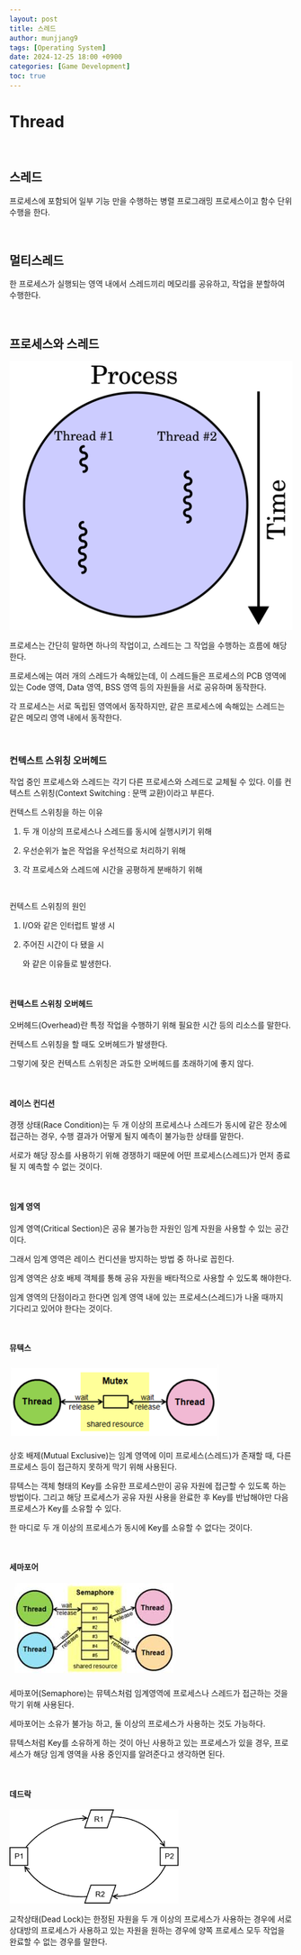 ```yaml
---
layout: post
title: 스레드
author: munjjang9
tags: [Operating System]
date: 2024-12-25 18:00 +0900
categories: [Game Development]
toc: true
---
```

# Thread

<br>

## 스레드

프로세스에 포함되어 일부 기능 만을 수행하는 병렬 프로그래밍 프로세스이고 함수 단위 수행을 한다.

<br>

## 멀티스레드

한 프로세스가 실행되는 영역 내에서 스레드끼리 메모리를 공유하고, 작업을 분할하여 수행한다.

<br>

## 프로세스와 스레드

![Process & Thread](/assets/images/Process-Thread.png)

프로세스는 간단히 말하면 하나의 작업이고, 스레드는 그 작업을 수행하는 흐름에 해당한다.

프로세스에는 여러 개의 스레드가 속해있는데, 이 스레드들은 프로세스의 PCB 영역에 있는 Code 영역, Data 영역, BSS 영역 등의 자원들을 서로 공유하며 동작한다.

각 프로세스는 서로 독립된 영역에서 동작하지만, 같은 프로세스에 속해있는 스레드는 같은 메모리 영역 내에서 동작한다. 

<br>

### 컨텍스트 스위칭 오버헤드

작업 중인 프로세스와 스레드는 각기 다른 프로세스와 스레드로 교체될 수 있다. 이를 컨텍스트 스위칭(Context Switching : 문맥 교환)이라고 부른다.


컨텍스트 스위칭을 하는 이유

1. 두 개 이상의 프로세스나 스레드를 동시에 실행시키기 위해

2. 우선순위가 높은 작업을 우선적으로 처리하기 위해

3. 각 프로세스와 스레드에 시간을 공평하게 분배하기 위해

<br>

컨텍스트 스위칭의 원인

1. I/O와 같은 인터럽트 발생 시

2. 주어진 시간이 다 됐을 시

    와 같은 이유들로 발생한다.


<br>

#### 컨텍스트 스위칭 오버헤드

오버헤드(Overhead)란 특정 작업을 수행하기 위해 필요한 시간 등의 리소스를 말한다.

컨텍스트 스위칭을 할 때도 오버헤드가 발생한다.

그렇기에 잦은 컨텍스트 스위칭은 과도한 오버헤드를 초래하기에 좋지 않다.

<br>

#### 레이스 컨디션

경쟁 상태(Race Condition)는 두 개 이상의 프로세스나 스레드가 동시에 같은 장소에 접근하는 경우, 수행 결과가 어떻게 될지 예측이 불가능한 상태를 말한다.

서로가 해당 장소를 사용하기 위해 경쟁하기 때문에 어떤 프로세스(스레드)가 먼저 종료될 지 예측할 수 없는 것이다.

<br>

#### 임계 영역

임계 영역(Critical Section)은 공유 불가능한 자원인 임계 자원을 사용할 수 있는 공간이다.

그래서 임계 영역은 레이스 컨디션을 방지하는 방법 중 하나로 꼽힌다.

임계 영역은 상호 배제 객체를 통해 공유 자원을 배타적으로 사용할 수 있도록 해야한다.

임계 영역의 단점이라고 한다면 임계 영역 내에 있는 프로세스(스레드)가 나올 때까지 기다리고 있어야 한다는 것이다.

<br>

#### 뮤텍스

![Mutex](/assets/images/Mutex.png)

상호 배제(Mutual Exclusive)는 임계 영역에 이미 프로세스(스레드)가 존재할 때, 다른 프로세스 등이 접근하지 못하게 막기 위해 사용된다.

뮤텍스는 객체 형태의 Key를 소유한 프로세스만이 공유 자원에 접근할 수 있도록 하는 방법이다. 그리고 해당 프로세스가 공유 자원 사용을 완료한 후 Key를 반납해야만 다음 프로세스가 Key를 소유할 수 있다. 

한 마디로 두 개 이상의 프로세스가 동시에 Key를 소유할 수 없다는 것이다.

<br>

#### 세마포어

![Semaphore](/assets/images/Semaphore.jfif)

세마포어(Semaphore)는 뮤텍스처럼 임계영역에 프로세스나 스레드가 접근하는 것을 막기 위해 사용된다.

세마포어는 소유가 불가능 하고, 둘 이상의 프로세스가 사용하는 것도 가능하다.

뮤텍스처럼 Key를 소유하게 하는 것이 아닌 사용하고 있는 프로세스가 있을 경우, 프로세스가 해당 임계 영역을 사용 중인지를 알려준다고 생각하면 된다.

<br>

#### 데드락

![DeadLock](/assets/images/DeadLock.png)

교착상태(Dead Lock)는 한정된 자원을 두 개 이상의 프로세스가 사용하는 경우에 서로 상대방의 프로세스가 사용하고 있는 자원을 원하는 경우에 양쪽 프로세스 모두 작업을 완료할 수 없는 경우를 말한다.